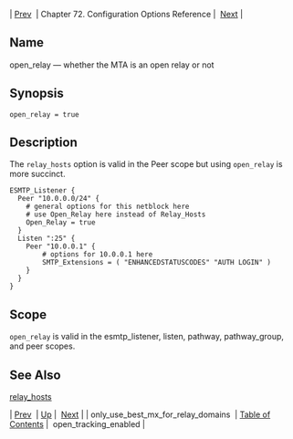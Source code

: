 | [Prev](conf.ref.only_use_best_mx_for_relay_domains)  | Chapter 72. Configuration Options Reference |  [Next](config.open_tracking_enabled) |

<a name="conf.ref.open_relay"></a>
## Name

open_relay — whether the MTA is an open relay or not

## Synopsis

`open_relay = true`

<a name="idp25674064"></a>
## Description

The `relay_hosts` option is valid in the Peer scope but using `open_relay` is more succinct.

```
ESMTP_Listener {
  Peer "10.0.0.0/24" {
    # general options for this netblock here
    # use Open_Relay here instead of Relay_Hosts
    Open_Relay = true
  }
  Listen ":25" {
    Peer "10.0.0.1" {
        # options for 10.0.0.1 here
        SMTP_Extensions = ( "ENHANCEDSTATUSCODES" "AUTH LOGIN" )
    }
  }
}
```
<a name="idp25677536"></a>
## Scope

`open_relay` is valid in the esmtp_listener, listen, pathway, pathway_group, and peer scopes.

<a name="idp25679856"></a>
## See Also

[relay_hosts](conf.ref.relay_hosts "relay_hosts")

| [Prev](conf.ref.only_use_best_mx_for_relay_domains)  | [Up](config.options.ref) |  [Next](config.open_tracking_enabled) |
| only_use_best_mx_for_relay_domains  | [Table of Contents](index) |  open_tracking_enabled |

